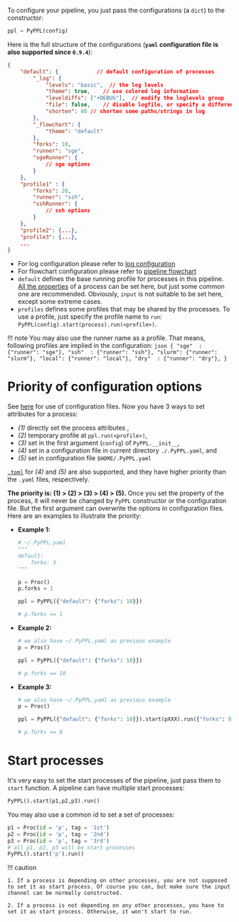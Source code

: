 
To configure your pipeline, you just pass the configurations (a `dict`) to the constructor:
```python
ppl = PyPPL(config)
```
Here is the full structure of the configurations (**`yaml` configuration file is also supported since `0.9.4`**):
```json
{
    "default": {            // default configuration of processes
        "_log": {
            "levels": "basic",  // the log levels
            "theme": true,    // use colored log information
            "leveldiffs": ["+DEBUG"],  // modify the loglevels group
            "file": false,    // disable logfile, or specify a different logfile
            "shorten": 80 // shorten some paths/strings in log
        },
        "_flowchart": {
            "theme": "default"
        },
        "forks": 10,
        "runner": "sge",
        "sgeRunner": {
            // sge options
        }
    },
    "profile1" : {
        "forks": 20,
        "runner": "ssh",
        "sshRunner": {
            // ssh options
        }
    },
    "profile2": {...},
    "profile3": {...},
    ...
}
```
- For log configuration please refer to [log configuration][3]
- For flowchart configuration please refer to [pipeline flowchart][4]
- `default` defines the base running profile for processes in this pipeline. [All the properties][2] of a process can be set here, but just some common one are recommended. Obviously, `input` is not suitable to be set here, except some extreme cases.
- `profiles` defines some profiles that may be shared by the processes. To use a profile, just specify the profile name to `run`: `PyPPL(config).start(process).run(<profile>)`.

!!! note
    You may also use the runner name as a profile. That means, following profiles are implied in the configuration:
    ```json
    {
        "sge"  : {"runner": "sge"},
        "ssh"  : {"runner": "ssh"},
        "slurm": {"runner": "slurm"},
        "local": {"runner": "local"},
        "dry"  : {"runner": "dry"},
    }
    ```

# Priority of configuration options
See [here][5] for use of configuration files.
Now you have 3 ways to set attributes for a process:

- _(1)_ directly set the process attributes ,
- _(2)_ temporary profile at `ppl.run(<profile>)`,
- _(3)_ set in the first argument (`config`) of `PyPPL.__init__`,
- _(4)_ set in a configuration file in current directory `./.PyPPL.yaml`, and
- _(5)_ set in configuration file `$HOME/.PyPPL.yaml`

[`.toml`][6] for _(4)_ and _(5)_ are also supported, and they have higher priority than the `.yaml` files, respectively.

**The priority is: (1) > (2) > (3) > (4) > (5).**
Once you set the property of the process, it will never be changed by `PyPPL` constructor or the configuration file. But the first argument can overwrite the options in configuration files.
Here are an examples to illustrate the priority:

- **Example 1:**
    ```python
    # ~/.PyPPL.yaml
    """
    default:
        forks: 5
    """

    p = Proc()
    p.forks = 1

    ppl = PyPPL({"default": {"forks": 10}})

    # p.forks == 1
    ```

- **Example 2:**
    ```python
    # we also have ~/.PyPPL.yaml as previous example
    p = Proc()

    ppl = PyPPL({"default": {"forks": 10}})

    # p.forks == 10
    ```

- **Example 3:**
    ```python
    # we also have ~/.PyPPL.yaml as previous example
    p = Proc()

    ppl = PyPPL({"default": {"forks": 10}}).start(pXXX).run({"forks": 8})

    # p.forks == 8
    ```

# Start processes
It's very easy to set the start processes of the pipeline, just pass them to `start` function. A pipeline can have multiple start processes:
```python
PyPPL().start(p1,p2,p3).run()
```
You may also use a common id to set a set of processes:
```python
p1 = Proc(id = 'p', tag = '1st')
p2 = Proc(id = 'p', tag = '2nd')
p3 = Proc(id = 'p', tag = '3rd')
# all p1, p2, p3 will be start processes
PyPPL().start('p').run()
```

!!! caution

    1. If a process is depending on other processes, you are not supposed to set it as start process. Of course you can, but make sure the input channel can be normally constructed.

    2. If a process is not depending on any other processes, you have to set it as start process. Otherwise, it won't start to run.

[1]: https://docs.python.org/2/library/logging.html#logging-levels
[2]: ./defining/
[3]: ./logs/
[4]: ./flowchart/
[5]: ./runners/#defining-running-profiles
[6]: https://github.com/toml-lang/toml
